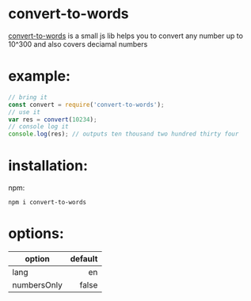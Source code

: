 # convert-to-words
[convert-to-words](https://github.com/AliBasicCoder/convert-to-words/) is a small js lib helps you to convert any number up
to 10^300 and also covers deciamal numbers 

# example:
```js
// bring it
const convert = require('convert-to-words');
// use it
var res = convert(10234);
// console log it
console.log(res); // outputs ten thousand two hundred thirty four
```
# installation:
npm:
```shell
npm i convert-to-words
```
# options:

| option      | default |
|-------------|--------:|
|  lang       |   en    |
| numbersOnly |  false  |
